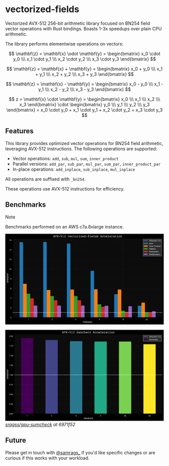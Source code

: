 # vectorized-fields

Vectorized AVX-512 256-bit arithmetic library focused on BN254 field vector operations with Rust bindings. Boasts 1-3x speedups over plain CPU arithmetic.

The library performs elementwise operations on vectors:

$$
\mathbf{z} = \mathbf{x} \odot \mathbf{y} = \begin{bmatrix} x_0 \cdot y_0 \\\ x_1 \cdot y_1 \\\ x_2 \cdot y_2 \\\ x_3 \cdot y_3 \end{bmatrix}
$$

$$
\mathbf{z} = \mathbf{x} + \mathbf{y} = \begin{bmatrix} x_0 + y_0 \\\ x_1 + y_1 \\\ x_2 + y_2 \\\ x_3 + y_3 \end{bmatrix}
$$

$$
\mathbf{z} = \mathbf{x} - \mathbf{y} = \begin{bmatrix} x_0 - y_0 \\\ x_1 - y_1 \\\ x_2 - y_2 \\\ x_3 - y_3 \end{bmatrix}
$$

$$
z = \mathbf{x} \cdot \mathbf{y} = \begin{bmatrix} x_0 \\\ x_1 \\\ x_2 \\\ x_3 \end{bmatrix} \cdot \begin{bmatrix} y_0 \\\ y_1 \\\ y_2 \\\ y_3 \end{bmatrix} = x_0 \cdot y_0 + x_1 \cdot y_1 + x_2 \cdot y_2 + x_3 \cdot y_3
$$


## Features

This library provides optimized vector operations for BN254 field arithmetic, leveraging AVX-512 instructions. The following operations are supported:

- Vector operations: `add`, `sub`, `mul`, `sum`, `inner_product`
- Parallel versions: `add_par`, `sub_par`, `mul_par`, `sum_par`, `inner_product_par`
- In-place operations: `add_inplace`, `sub_inplace`, `mul_inplace`

All operations are suffixed with `_bn254`.


These operations use AVX-512 instructions for efficiency.

## Benchmarks 
> [!NOTE]
> Benchmarks performed on an AWS c7a.8xlarge instance.

![Bar Graph](./benchmarks/operation_bar_graph.png)

![Sumcheck Graph](./benchmarks/sumcheck_bar_graph.png)*[sragss/gpu-sumcheck](https://github.com/sragss/gpu-sumcheck) at 6971f52*


## Future
Please get in touch with [@samrags_](https://x.com/samrags_) if you'd like specific changes or are curious if this works with your workload.